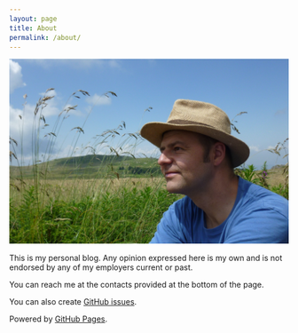 ```yaml
---
layout: page
title: About
permalink: /about/
---
```


![](me.jpg)

This is my personal blog.
Any opinion expressed here is my own and is not endorsed by any of my employers current or past.

You can reach me at the contacts provided at the bottom of the page.

You can also create [GitHub issues](https://github.com/dotchev/dotchev.github.io/issues).

Powered by [GitHub Pages](https://pages.github.com/).
